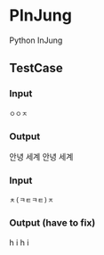 # PInJung
Python InJung


## TestCase

### Input 
```injung
ㅇㅇㅈ
```

### Output 

안녕 세계
안녕 세계

### Input
```injung
ㅊ(ㅋㅌㅋㅌ)ㅈ
```

### Output (have to fix)

h
i
h
i  




